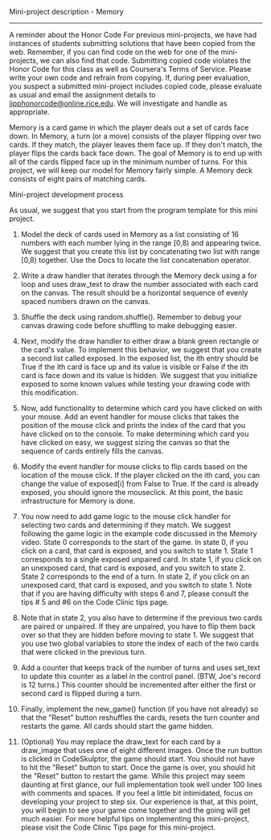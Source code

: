Mini-project description - Memory
________________________________________

A reminder about the Honor Code
For previous mini-projects, we have had instances of students submitting solutions that have been copied from the web. Remember, if you can find 
code on the web for one of the mini-projects, we can also find that code. Submitting copied code violates the Honor Code for this class as well 
as Coursera's Terms of Service. Please write your own code and refrain from copying. If, during peer evaluation, you suspect a submitted
mini-project includes copied code, please evaluate as usual and email the assignment details to iipphonorcode@online.rice.edu. We will investigate
and handle as appropriate.


Memory is a card game in which the player deals out a set of cards face down. In Memory, a turn (or a move) consists of the player flipping over
two cards. If they match, the player leaves them face up. If they don't match, the player flips the cards back face down. The goal of Memory is 
to end up with all of the cards flipped face up in the minimum number of turns. For this project, we will keep our model for Memory fairly simple.
A Memory deck consists of eight pairs of matching cards.

Mini-project development process

As usual, we suggest that you start from the program template for this mini project.
1.	Model the deck of cards used in Memory as a list consisting of 16 numbers with each number lying in the range [0,8) and appearing twice. 
We suggest that you create this list by concatenating two list with range [0,8) together. Use the Docs to locate the list concatenation operator.

2.	Write a draw handler that iterates through the Memory deck using a for loop and uses draw_text to draw the number associated with each card on 
the canvas. The result should be a horizontal sequence of evenly spaced numbers drawn on the canvas.

3.	Shuffle the deck using random.shuffle(). Remember to debug your canvas drawing code before shuffling to make debugging easier.

4.	Next, modify the draw handler to either draw a blank green rectangle or the card's value. To implement this behavior, we suggest that you create
a second list called exposed. In the exposed list, the ith entry should be True if the ith card is face up and its value is visible or False if the
ith card is face down and its value is hidden. We suggest that you initialize exposed to some known values while testing your drawing code with 
this modification.
 
5.	Now, add functionality to determine which card you have clicked on with your mouse. Add an event handler for mouse clicks that takes the 
position of the mouse click and prints the index of the card that you have clicked on to the console. To make determining which card you have 
clicked on easy, we suggest sizing the canvas so that the sequence of cards entirely fills the canvas.

6.	Modify the event handler for mouse clicks to flip cards based on the location of the mouse click. If the player clicked on the ith card, you 
can change the value of exposed[i] from False to True. If the card is already exposed, you should ignore the mouseclick. At this point, the basic 
infrastructure for Memory is done. 

7.	You now need to add game logic to the mouse click handler for selecting two cards and determining if they match. We suggest following the game 
logic in the example code discussed in the Memory video. State 0 corresponds to the start of the game. In state 0, if you click on a card, 
that card is exposed, and you switch to state 1. State 1 corresponds to a single exposed unpaired card. In state 1, if you click on an unexposed 
card, that card is exposed, and you switch to state 2. State 2 corresponds to the end of a turn. In state 2, if you click on an unexposed card, 
that card is exposed, and you switch to state 1. Note that if you are having difficulty with steps 6 and 7, please consult the tips # 5 and #6 on
the Code Clinic tips page.
8.	Note that in state 2, you also have to determine if the previous two cards are paired or unpaired. If they are unpaired, you have to flip
them back over so that they are hidden before moving to state 1. We suggest that you use two global variables to store the index of each of the 
two cards that were clicked in the previous turn.

9.	Add a counter that keeps track of the number of turns and uses set_text to update this counter as a label in the control panel. 
(BTW, Joe's record is 12 turns.) This counter should be incremented after either the first or second card is flipped during a turn.

10.	Finally, implement the new_game() function (if you have not already) so that the "Reset" button reshuffles the cards, resets the turn counter
and restarts the game. All cards should start the game hidden.

11.	(Optional) You may replace the draw_text for each card by a draw_image that uses one of eight different images.
Once the run button is clicked in CodeSkulptor, the game should start. You should not have to hit the "Reset" button to start. Once the game is
over, you should hit the "Reset" button to restart the game. While this project may seem daunting at first glance, our full implementation took 
well under 100 lines with comments and spaces. If you feel a little bit intimidated, focus on developing your project to step six. Our experience
is that, at this point, you will begin to see your game come together and the going will get much easier. For more helpful tips on implementing 
this mini-project, please visit the Code Clinic Tips page for this mini-project. 
